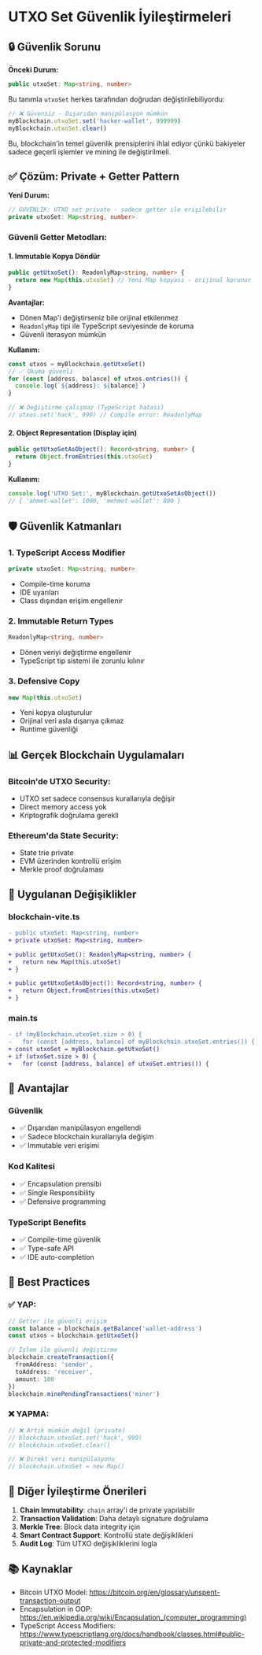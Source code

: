 # UTXO Set Güvenlik İyileştirmeleri

## 🔒 Güvenlik Sorunu

**Önceki Durum:**
```typescript
public utxoSet: Map<string, number>
```

Bu tanımla `utxoSet` herkes tarafından doğrudan değiştirilebiliyordu:

```typescript
// ❌ Güvensiz - Dışarıdan manipülasyon mümkün
myBlockchain.utxoSet.set('hacker-wallet', 999999)
myBlockchain.utxoSet.clear()
```

Bu, blockchain'in temel güvenlik prensiplerini ihlal ediyor çünkü bakiyeler sadece geçerli işlemler ve mining ile değiştirilmeli.

## ✅ Çözüm: Private + Getter Pattern

**Yeni Durum:**
```typescript
// GÜVENLIK: UTXO set private - sadece getter ile erişilebilir
private utxoSet: Map<string, number>
```

### Güvenli Getter Metodları:

#### 1. Immutable Kopya Döndür
```typescript
public getUtxoSet(): ReadonlyMap<string, number> {
  return new Map(this.utxoSet) // Yeni Map kopyası - orijinal korunur
}
```

**Avantajlar:**
- Dönen Map'i değiştirseniz bile orijinal etkilenmez
- `ReadonlyMap` tipi ile TypeScript seviyesinde de koruma
- Güvenli iterasyon mümkün

**Kullanım:**
```typescript
const utxos = myBlockchain.getUtxoSet()
// ✅ Okuma güvenli
for (const [address, balance] of utxos.entries()) {
  console.log(`${address}: ${balance}`)
}

// ❌ Değiştirme çalışmaz (TypeScript hatası)
// utxos.set('hack', 999) // Compile error: ReadonlyMap
```

#### 2. Object Representation (Display için)
```typescript
public getUtxoSetAsObject(): Record<string, number> {
  return Object.fromEntries(this.utxoSet)
}
```

**Kullanım:**
```typescript
console.log('UTXO Set:', myBlockchain.getUtxoSetAsObject())
// { 'ahmet-wallet': 1000, 'mehmet-wallet': 800 }
```

## 🛡️ Güvenlik Katmanları

### 1. TypeScript Access Modifier
```typescript
private utxoSet: Map<string, number>
```
- Compile-time koruma
- IDE uyarıları
- Class dışından erişim engellenir

### 2. Immutable Return Types
```typescript
ReadonlyMap<string, number>
```
- Dönen veriyi değiştirme engellenir
- TypeScript tip sistemi ile zorunlu kılınır

### 3. Defensive Copy
```typescript
new Map(this.utxoSet)
```
- Yeni kopya oluşturulur
- Orijinal veri asla dışarıya çıkmaz
- Runtime güvenliği

## 📊 Gerçek Blockchain Uygulamaları

### Bitcoin'de UTXO Security:
- UTXO set sadece consensus kurallarıyla değişir
- Direct memory access yok
- Kriptografik doğrulama gerekli

### Ethereum'da State Security:
- State trie private
- EVM üzerinden kontrollü erişim
- Merkle proof doğrulaması

## 🔧 Uygulanan Değişiklikler

### blockchain-vite.ts
```diff
- public utxoSet: Map<string, number>
+ private utxoSet: Map<string, number>

+ public getUtxoSet(): ReadonlyMap<string, number> {
+   return new Map(this.utxoSet)
+ }

+ public getUtxoSetAsObject(): Record<string, number> {
+   return Object.fromEntries(this.utxoSet)
+ }
```

### main.ts
```diff
- if (myBlockchain.utxoSet.size > 0) {
-   for (const [address, balance] of myBlockchain.utxoSet.entries()) {
+ const utxoSet = myBlockchain.getUtxoSet()
+ if (utxoSet.size > 0) {
+   for (const [address, balance] of utxoSet.entries()) {
```

## 🎯 Avantajlar

### Güvenlik
- ✅ Dışarıdan manipülasyon engellendi
- ✅ Sadece blockchain kurallarıyla değişim
- ✅ Immutable veri erişimi

### Kod Kalitesi
- ✅ Encapsulation prensibi
- ✅ Single Responsibility
- ✅ Defensive programming

### TypeScript Benefits
- ✅ Compile-time güvenlik
- ✅ Type-safe API
- ✅ IDE auto-completion

## 📝 Best Practices

### ✅ YAP:
```typescript
// Getter ile güvenli erişim
const balance = blockchain.getBalance('wallet-address')
const utxos = blockchain.getUtxoSet()

// İşlem ile güvenli değiştirme
blockchain.createTransaction({
  fromAddress: 'sender',
  toAddress: 'receiver', 
  amount: 100
})
blockchain.minePendingTransactions('miner')
```

### ❌ YAPMA:
```typescript
// ❌ Artık mümkün değil (private)
// blockchain.utxoSet.set('hack', 999)
// blockchain.utxoSet.clear()

// ❌ Direkt veri manipülasyonu
// blockchain.utxoSet = new Map()
```

## 🔄 Diğer İyileştirme Önerileri

1. **Chain Immutability**: `chain` array'i de private yapılabilir
2. **Transaction Validation**: Daha detaylı signature doğrulama
3. **Merkle Tree**: Block data integrity için
4. **Smart Contract Support**: Kontrollü state değişiklikleri
5. **Audit Log**: Tüm UTXO değişikliklerini logla

## 📚 Kaynaklar

- Bitcoin UTXO Model: https://bitcoin.org/en/glossary/unspent-transaction-output
- Encapsulation in OOP: https://en.wikipedia.org/wiki/Encapsulation_(computer_programming)
- TypeScript Access Modifiers: https://www.typescriptlang.org/docs/handbook/classes.html#public-private-and-protected-modifiers